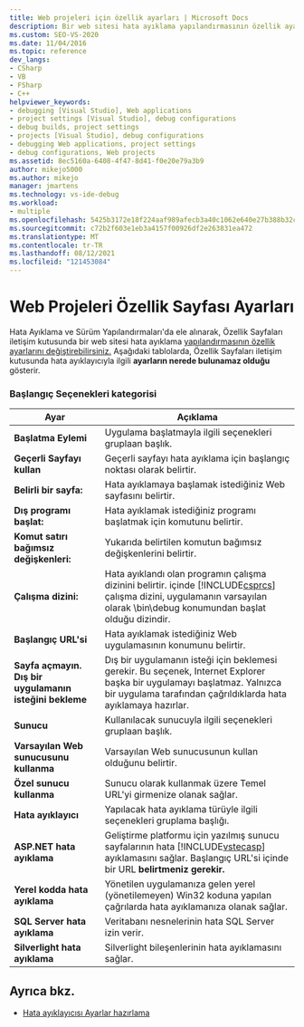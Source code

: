 ```yaml
---
title: Web projeleri için özellik ayarları | Microsoft Docs
description: Bir web sitesi hata ayıklama yapılandırmasının özellik ayarlarını, uygulamanın Özellik Sayfaları iletişim kutusunda nasıl değiştir Visual Studio.
ms.custom: SEO-VS-2020
ms.date: 11/04/2016
ms.topic: reference
dev_langs:
- CSharp
- VB
- FSharp
- C++
helpviewer_keywords:
- debugging [Visual Studio], Web applications
- project settings [Visual Studio], debug configurations
- debug builds, project settings
- projects [Visual Studio], debug configurations
- debugging Web applications, project settings
- debug configurations, Web projects
ms.assetid: 8ec5160a-6408-4f47-8d41-f0e20e79a3b9
author: mikejo5000
ms.author: mikejo
manager: jmartens
ms.technology: vs-ide-debug
ms.workload:
- multiple
ms.openlocfilehash: 5425b3172e18f224aaf989afecb3a40c1062e640e27b388b32c18a9f5adf3ee6
ms.sourcegitcommit: c72b2f603e1eb3a4157f00926df2e263831ea472
ms.translationtype: MT
ms.contentlocale: tr-TR
ms.lasthandoff: 08/12/2021
ms.locfileid: "121453084"
---
```

# <a name="property-pages-settings-for-web-projects"></a>Web Projeleri Özellik Sayfası Ayarları
Hata Ayıklama ve Sürüm Yapılandırmaları'da ele  alınarak, Özellik Sayfaları iletişim kutusunda bir web sitesi hata ayıklama [yapılandırmasının özellik ayarlarını değiştirebilirsiniz.](../debugger/how-to-set-debug-and-release-configurations.md) Aşağıdaki tablolarda, Özellik Sayfaları iletişim kutusunda hata ayıklayıcıyla ilgili **ayarların nerede bulunamaz olduğu** gösterir.

### <a name="start-options-category"></a>Başlangıç Seçenekleri kategorisi

| **Ayar** | **Açıklama** |
| - | - |
| **Başlatma Eylemi** | Uygulama başlatmayla ilgili seçenekleri gruplaan başlık. |
| **Geçerli Sayfayı kullan** | Geçerli sayfayı hata ayıklama için başlangıç noktası olarak belirtir. |
| **Belirli bir sayfa:** | Hata ayıklamaya başlamak istediğiniz Web sayfasını belirtir. |
| **Dış programı başlat:** | Hata ayıklamak istediğiniz programı başlatmak için komutunu belirtir. |
| **Komut satırı bağımsız değişkenleri:** | Yukarıda belirtilen komutun bağımsız değişkenlerini belirtir. |
| **Çalışma dizini:** | Hata ayıklandı olan programın çalışma dizinini belirtir. içinde [!INCLUDE[csprcs](../data-tools/includes/csprcs_md.md)] çalışma dizini, uygulamanın varsayılan olarak \bin\debug konumundan başlat olduğu dizindir. |
| **Başlangıç URL'si** | Hata ayıklamak istediğiniz Web uygulamasının konumunu belirtir. |
| **Sayfa açmayın. Dış bir uygulamanın isteğini bekleme** | Dış bir uygulamanın isteği için beklemesi gerekir. Bu seçenek, Internet Explorer başka bir uygulamayı başlatmaz. Yalnızca bir uygulama tarafından çağrıldıklarda hata ayıklamaya hazırlar. |
| **Sunucu** | Kullanılacak sunucuyla ilgili seçenekleri gruplaan başlık. |
| **Varsayılan Web sunucusunu kullanma** | Varsayılan Web sunucusunun kullan olduğunu belirtir. |
| **Özel sunucu kullanma** | Sunucu olarak kullanmak üzere Temel URL'yi girmenize olanak sağlar. |
| **Hata ayıklayıcı** | Yapılacak hata ayıklama türüyle ilgili seçenekleri gruplama başlığı. |
| **ASP.NET hata ayıklama** | Geliştirme platformu için yazılmış sunucu sayfalarının hata [!INCLUDE[vstecasp](../code-quality/includes/vstecasp_md.md)] ayıklamasını sağlar. Başlangıç URL'si içinde bir URL **belirtmeniz gerekir.** |
| **Yerel kodda hata ayıklama** | Yönetilen uygulamanıza gelen yerel (yönetilemeyen) Win32 koduna yapılan çağrılarda hata ayıklamanıza olanak sağlar. |
| **SQL Server hata ayıklama** | Veritabanı nesnelerinin hata SQL Server izin verir. |
| **Silverlight hata ayıklama** | Silverlight bileşenlerinin hata ayıklamasını sağlar. |

## <a name="see-also"></a>Ayrıca bkz.
- [Hata ayıklayıcısı Ayarlar hazırlama](../debugger/debugger-settings-and-preparation.md)